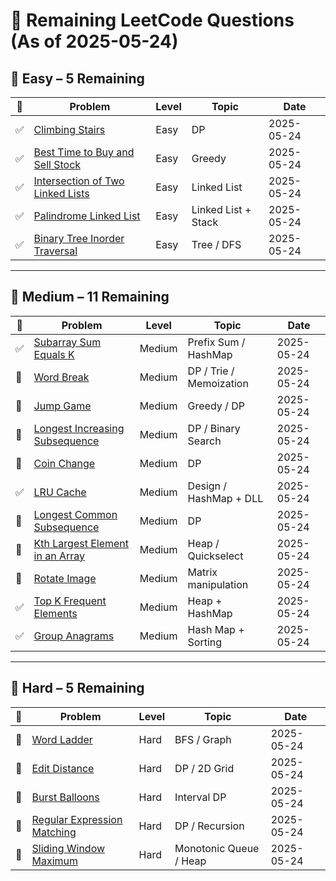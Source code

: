 # 🔲 Remaining LeetCode Questions (As of 2025-05-24)

## 📗 Easy – 5 Remaining

| 🔲 | Problem                                                                                            | Level | Topic               | Date       |
|----|----------------------------------------------------------------------------------------------------|-------|---------------------|------------|
| ✅ | [Climbing Stairs](https://leetcode.com/problems/climbing-stairs)                                   | Easy  | DP                  | 2025-05-24 |
| ✅ | [Best Time to Buy and Sell Stock](https://leetcode.com/problems/best-time-to-buy-and-sell-stock)   | Easy  | Greedy              | 2025-05-24 |
| ✅  | [Intersection of Two Linked Lists](https://leetcode.com/problems/intersection-of-two-linked-lists) | Easy  | Linked List         | 2025-05-24 |
| ✅  | [Palindrome Linked List](https://leetcode.com/problems/palindrome-linked-list)                     | Easy  | Linked List + Stack | 2025-05-24 |
| ✅  | [Binary Tree Inorder Traversal](https://leetcode.com/problems/binary-tree-inorder-traversal)      | Easy  | Tree / DFS          | 2025-05-24 |

---

## 📘 Medium – 11 Remaining

| 🔲 | Problem                                                                                          | Level  | Topic                   | Date       |
|----|--------------------------------------------------------------------------------------------------|--------|-------------------------|------------|
| ✅  | [Subarray Sum Equals K](https://leetcode.com/problems/subarray-sum-equals-k)                     | Medium | Prefix Sum / HashMap    | 2025-05-24 |
| 🔲 | [Word Break](https://leetcode.com/problems/word-break)                                           | Medium | DP / Trie / Memoization | 2025-05-24 |
| 🔲 | [Jump Game](https://leetcode.com/problems/jump-game)                                             | Medium | Greedy / DP             | 2025-05-24 |
| 🔲 | [Longest Increasing Subsequence](https://leetcode.com/problems/longest-increasing-subsequence)   | Medium | DP / Binary Search      | 2025-05-24 |
| 🔲 | [Coin Change](https://leetcode.com/problems/coin-change)                                         | Medium | DP                      | 2025-05-24 |
| ✅  | [LRU Cache](https://leetcode.com/problems/lru-cache)                                             | Medium | Design / HashMap + DLL  | 2025-05-24 |
| 🔲 | [Longest Common Subsequence](https://leetcode.com/problems/longest-common-subsequence)           | Medium | DP                      | 2025-05-24 |
| 🔲 | [Kth Largest Element in an Array](https://leetcode.com/problems/kth-largest-element-in-an-array) | Medium | Heap / Quickselect      | 2025-05-24 |
| 🔲 | [Rotate Image](https://leetcode.com/problems/rotate-image)                                       | Medium | Matrix manipulation     | 2025-05-24 |
| ✅ | [Top K Frequent Elements](https://leetcode.com/problems/top-k-frequent-elements)                 | Medium | Heap + HashMap          | 2025-05-24 |
| ✅ | [Group Anagrams](https://leetcode.com/problems/group-anagrams)                                   | Medium | Hash Map + Sorting      | 2025-05-24 |

---

## 📕 Hard – 5 Remaining

| 🔲 | Problem                                                                                  | Level | Topic                  | Date       |
|----|------------------------------------------------------------------------------------------|-------|------------------------|------------|
| 🔲 | [Word Ladder](https://leetcode.com/problems/word-ladder)                                 | Hard  | BFS / Graph            | 2025-05-24 |
| 🔲 | [Edit Distance](https://leetcode.com/problems/edit-distance)                             | Hard  | DP / 2D Grid           | 2025-05-24 |
| 🔲 | [Burst Balloons](https://leetcode.com/problems/burst-balloons)                           | Hard  | Interval DP            | 2025-05-24 |
| 🔲 | [Regular Expression Matching](https://leetcode.com/problems/regular-expression-matching) | Hard  | DP / Recursion         | 2025-05-24 |
| 🔲 | [Sliding Window Maximum](https://leetcode.com/problems/sliding-window-maximum)           | Hard  | Monotonic Queue / Heap | 2025-05-24 |
